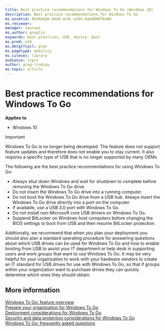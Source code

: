 ```yaml
---
title: Best practice recommendations for Windows To Go (Windows 10)
description: Best practice recommendations for Windows To Go
ms.assetid: 05e6e0ab-94ed-4c0c-a195-0abd006f0a86
ms.reviewer: 
manager: laurawi
ms.author: greglin
keywords: best practices, USB, device, boot
ms.prod: w10
ms.mktglfcycl: plan
ms.pagetype: mobility
ms.sitesec: library
audience: itproauthor: greg-lindsay
ms.topic: article
---
```


# Best practice recommendations for Windows To Go


**Applies to**

-   Windows 10

>[!IMPORTANT]
>Windows To Go is no longer being developed. The feature does not support feature updates and therefore does not enable you to stay current. It also requires a specific type of USB that is no longer supported by many OEMs.

The following are the best practice recommendations for using Windows To Go:

-   Always shut down Windows and wait for shutdown to complete before removing the Windows To Go drive.
-   Do not insert the Windows To Go drive into a running computer.
-   Do not boot the Windows To Go drive from a USB hub. Always insert the Windows To Go drive directly into a port on the computer.
-   If available, use a USB 3.0 port with Windows To Go.
-   Do not install non-Microsoft core USB drivers on Windows To Go.
-   Suspend BitLocker on Windows host computers before changing the BIOS settings to boot from USB and then resume BitLocker protection.

Additionally, we recommend that when you plan your deployment you should also plan a standard operating procedure for answering questions about which USB drives can be used for Windows To Go and how to enable booting from USB to assist your IT department or help desk in supporting users and work groups that want to use Windows To Go. It may be very helpful for your organization to work with your hardware vendors to create an IT standard for USB drives for use with Windows To Go, so that if groups within your organization want to purchase drives they can quickly determine which ones they should obtain.

## More information


[Windows To Go: feature overview](windows-to-go-overview.md)<br>
[Prepare your organization for Windows To Go](prepare-your-organization-for-windows-to-go.md)<br>
[Deployment considerations for Windows To Go](deployment-considerations-for-windows-to-go.md)<br>
[Security and data protection considerations for Windows To Go](security-and-data-protection-considerations-for-windows-to-go.md)<br>
[Windows To Go: frequently asked questions](windows-to-go-frequently-asked-questions.md)<br>

 

 





